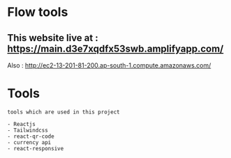 # Flow tools

This website live at :  https://main.d3e7xqdfx53swb.amplifyapp.com/
---
Also : http://ec2-13-201-81-200.ap-south-1.compute.amazonaws.com/

# Tools 

`tools which are used in this project`
```
- Reactjs
- Tailwindcss
- react-qr-code
- currency api
- react-responsive
```
